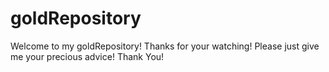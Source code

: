 # goldRepository
 Welcome to my goldRepository!
 Thanks for your watching!
 Please just give me your precious advice!
 Thank You!
